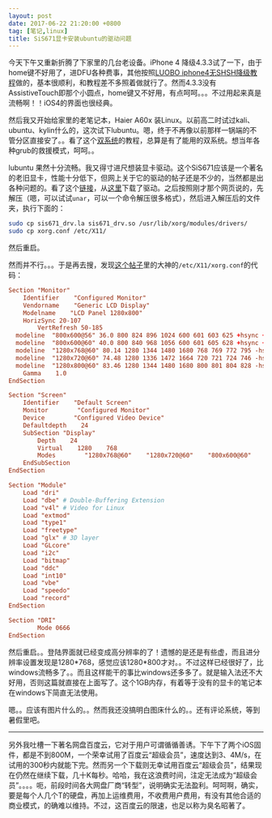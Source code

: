 ```yaml
---
layout: post
date: 2017-06-22 21:20:00 +0800
tag: [笔记,linux]
title: SiS671显卡安装ubuntu的驱动问题 
---
```


今天下午又重新折腾了下家里的几台老设备。iPhone 4 降级4.3.3试了一下，由于home键不好用了，进DFU各种费事，其他按照[LUOBO iphone4无SHSH降级教程](http://bbs.i4.cn/thread-46332-1-1.html)做的，基本很顺利，和教程差不多照着做就行了。然而4.3.3没有AssistiveTouch即那个小圆点，home键又不好用，有点呵呵。。。不过用起来真是流畅啊！！iOS4的界面也很经典。

然后我又开始给家里的老笔记本，Haier A60x 装Linux。以前高二时试过kali、ubuntu、kylin什么的，这次试下lubuntu。嗯，终于不再像以前那样一锅端的不管分区直接安了。。看了这个[双系统](http://www.jianshu.com/p/2eebd6ad284d)的教程，总算是有了能用的双系统。想当年各种grub的救援模式，呵呵。。

lubuntu 果然十分流畅。我又得寸进尺想装显卡驱动。这个SiS671应该是一个著名的老旧显卡，性能十分低下，但网上关于它的驱动的帖子还是不少的，当然都是出各种问题的。看了这个[链接](http://jianjian.blog.51cto.com/35031/852510)，从[这里](http://ajoliveira.com/ajoliveira/gen/bin/sis_driver_32-bit_12.04.tar.gz)下载了驱动。之后按照刚才那个网页说的，先解压（嗯，可以试试`unar`，可以一个命令解压很多格式），然后进入解压后的文件夹，执行下面的：

```bash
sudo cp sis671_drv.la sis671_drv.so /usr/lib/xorg/modules/drivers/
sudo cp xorg.conf /etc/X11/
```

然后重启。

然而并不行。。。于是再去搜，发现[这个帖子](https://ubuntuforums.org/showthread.php?t=2167879)里的大神的`/etc/X11/xorg.conf`的代码：

```conf
Section "Monitor"
    Identifier    "Configured Monitor"
    Vendorname    "Generic LCD Display"
    Modelname    "LCD Panel 1280x800"
    HorizSync 20-107
        VertRefresh 50-185
  modeline  "800x600@56" 36.0 800 824 896 1024 600 601 603 625 +hsync +vsync
  modeline  "800x600@60" 40.0 800 840 968 1056 600 601 605 628 +hsync +vsync
  modeline  "1280x768@60" 80.14 1280 1344 1480 1680 768 769 772 795 -hsync +vsync
  modeline  "1280x720@60" 74.48 1280 1336 1472 1664 720 721 724 746 -hsync +vsync
  modeline  "1280x800@60" 83.46 1280 1344 1480 1680 800 801 804 828 -hsync +vsync
    Gamma    1.0
EndSection

Section "Screen"
    Identifier    "Default Screen"
    Monitor        "Configured Monitor"
    Device        "Configured Video Device"
    Defaultdepth    24
    SubSection "Display"
        Depth    24
        Virtual    1280    768
        Modes        "1280x768@60"    "1280x720@60"    "800x600@60"    "1280x800@60"    "800x600@56"
    EndSubSection
EndSection

Section "Module"
    Load "dri"
    Load "dbe" # Double-Buffering Extension
    Load "v4l" # Video for Linux
    Load "extmod"
    Load "type1"
    Load "freetype"
    Load "glx" # 3D layer
    Load "GLcore"
    Load "i2c"
    Load "bitmap"
    Load "ddc"
    Load "int10"
    Load "vbe"
    Load "speedo"
    Load "record"
EndSection

Section "DRI"
        Mode 0666
EndSection
```

然后重启。。登陆界面就已经变成高分辨率的了！遗憾的是还是有些虚，而且进分辨率设置发现是1280\*768，感觉应该1280\*800才对。。不过这样已经很好了，比windows流畅多了。。而且这样能干的事比windows还多多了。就是输入法还不大好用，否则这篇就直接在上面写了。这个1GB内存，有着等于没有的显卡的笔记本在windows下简直无法使用。

嗯。。应该有图片什么的。。然而我还没搞明白图床什么的。。还有评论系统，等到暑假里吧。

***

另外我吐槽一下著名网盘百度云，它对于用户可谓循循善诱。下午下了两个iOS固件，都是不到800M，一个荣幸试用了百度云“超级会员”，速度达到3、4M/s，在试用的300秒内就能下完。然而另一个下载则无幸试用百度云“超级会员”，结果现在仍然在继续下载，几十K每秒。哈哈，我在这浪费时间，注定无法成为“超级会员”。。。。呃，前段时间各大网盘厂商“转型”，说明确实无法盈利。呵呵啊，确实，要是每个人几个T的硬盘，再加上运维费用，不收费用户费用，有没有其他合适的商业模式，的确难以维持。不过，这百度云的限速，也足以称为臭名昭著了。